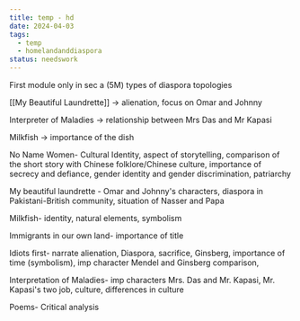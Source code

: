 ```yaml
---
title: temp - hd
date: 2024-04-03
tags:
  - temp
  - homelandanddiaspora
status: needswork
---
```

First module only in sec a (5M)
	types of diaspora
	topologies 

[[My Beautiful Laundrette]] -> alienation, focus on Omar and Johnny

Interpreter of Maladies -> relationship between Mrs Das and Mr Kapasi

Milkfish -> importance of the dish


No Name Women- Cultural Identity, aspect of storytelling, comparison of the short story with Chinese folklore/Chinese culture, importance of secrecy and defiance, gender identity and gender discrimination, patriarchy

My beautiful laundrette - Omar and Johnny's characters, diaspora in Pakistani-British community, situation of Nasser and Papa

Milkfish- identity, natural elements, symbolism

Immigrants in our own land- importance of title

Idiots first- narrate alienation, Diaspora, sacrifice, Ginsberg, importance of time (symbolism), imp character Mendel and Ginsberg comparison,

Interpretation of Maladies- imp characters Mrs. Das and Mr. Kapasi, Mr. Kapasi's two job, culture, differences in culture

Poems- Critical analysis